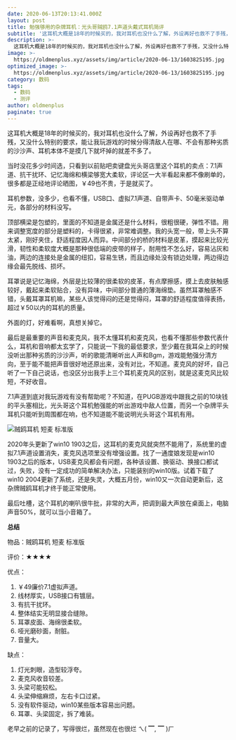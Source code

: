 ```yaml
---
date: 2020-06-13T20:13:41.000Z
layout: post
title: 勉强够用的杂牌耳机：光头哥贼鸥7.1声道头戴式耳机简评
subtitle: '这耳机大概是18年的时候买的，我对耳机也没什么了解，外设再好也救不了手残，又没什么特别的要求，能让我玩游戏的时候分得清敌人在哪、不会有那种劣质的沙沙声、耳机本体不是摸几下就坏掉的就差不多了。'
description: >-
  这耳机大概是18年的时候买的，我对耳机也没什么了解，外设再好也救不了手残，又没什么特别的要求，能让我玩游戏的时候分得清敌人在哪、不会有那种劣质的沙沙声、耳机本体不是摸几下就坏掉的就差不多了。
image: >-
  https://oldmenplus.xyz/assets/img/article/2020-06-13/1603825195.jpg
optimized_image: >-
  https://oldmenplus.xyz/assets/img/article/2020-06-13/1603825195.jpg
category: 数码
tags:
  - 数码
  - 测评
author: oldmenplus
paginate: true
---
```

这耳机大概是18年的时候买的，我对耳机也没什么了解，外设再好也救不了手残，又没什么特别的要求，能让我玩游戏的时候分得清敌人在哪、不会有那种劣质的沙沙声、耳机本体不是摸几下就坏掉的就差不多了。

当时没花多少时间选，只看到以前贴吧卖键盘光头哥店里这个耳机的卖点：7.1声道、抗干扰环、记忆海绵和横梁够宽大柔软，评论区一大半看起来都不像刷单的，很多都是正经地评论晒图，￥49也不贵，于是就买了。

耳机参数，没多少，也看不懂，USB口、虚拟7.1声道、自带声卡、50毫米驱动单元，各部分的材料没写。

顶部横梁是包塑的，里面的不知道是金属还是什么材料，很粗很硬，弹性不错。用来调整宽度的部分是塑料的，卡得很紧，非常难调整。我的头宽一般，带上头不算太紧，刚好夹住，舒适程度因人而异。中间部分的桥的材料是皮革，摸起来比较光滑，韧性和柔软度大概是那种很低端的皮带的样子，耐用性不怎么好，容易沾灰和油，两边的连接处是金属的纽扣，容易生锈，而且边缘处没有锁边处理，两边得边缘会最先脱线、损坏。

耳罩说是记忆海绵，外层是比较薄的很柔软的皮革，有点摩擦感，摸上去皮肤触感较好，戴起来柔软贴合，没有异味，中间部分普通的薄海绵垫。虽然耳罩触感不错，头戴耳罩耳机嘛，某些人该觉得闷的还是觉得闷，耳罩的舒适程度值得表扬，超过￥50以内的耳机的质量。

外面的灯，好难看啊，真想关掉它。

最后是最重要的声音和麦克风，我不太懂耳机和麦克风，也看不懂那些参数代表什么，耳机和音响都太玄学了，只能说一下我的最低要求，至少戴在我耳朵上的时候没听出那种劣质的沙沙声，听的歌能清晰听出人声和Bgm，游戏能勉强分清方向，至于能不能把声音很好地还原出来，没有对比，不知道。麦克风的好坏，自己听了一下自己说话，也没区分出我手上三个耳机麦克风的区别，就是这麦克风比较短，不好收音。

7.1声道到底对我玩游戏有没有帮助呢？不知道，在PUGB游戏中跟我之前的10块钱的平头塞相比，光头哥这个耳机勉强能的听出游戏中敌人位置，而另一个杂牌平头耳机只能听到周围都在响，也不知道能不能说明光头哥这个耳机有用。

![贼鸥耳机 短麦 标准版](https://oldmenplus.xyz/assets/img/article/2020-06-13/1603825196.jpg)

2020年头更新了win10 1903之后，这耳机的麦克风就突然不能用了，系统里的虚拟7.1声道设置消失，麦克风选项里没有增强设置。找了一通度娘发现是win10 1903之后的版本，USB麦克风都会有问题，各种该设置、换驱动、换接口都试过，失败，没有一定成功的简单解决办法，只能装别的win10版。试着下载了win10 2004更新了系统，还是失灵，大概五月份，win10又一次自动更新后，这杂牌贼鸥耳机才终于能正常使用。

最后吐槽，这个耳机的喇叭很牛批，非常的大声，把调到最大声放在桌面上，电脑声音50%，就可以当小音箱了。



**总结**

物品：贼鸥耳机 短麦 标准版

评价：★★★★

优点：
1. ￥49廉价7.1虚拟声道。
2. 线材厚实，USB接口有镀层。
3. 有抗干扰环。
4. 整体结实无明显接合缝隙。
5. 耳罩皮面、海绵很柔软。
6. 哑光磨砂面，耐脏。
7. 音量大。

缺点：
1. 灯光刺眼，造型较浮夸。
2. 麦克风收音较差。
3. 头梁可能较松。
4. 头梁伸缩麻烦，左右卡口过紧。
5. 没有软件驱动，win10某些版本容易出问题。
6. 耳罩、头梁固定，拆了难装。



老早之前的记录了，写得很烂，虽然现在也很烂 ㄟ( ▔, ▔ )ㄏ